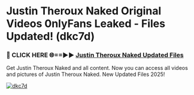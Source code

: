 # Justin Theroux Naked Original Videos 0nlyFans Leaked - Files Updated! (dkc7d)

<h3>🔴 CLICK HERE 🌐==►► <a href="https://tinyurl.com/yckcrads" rel="nofollow">Justin Theroux Naked Updated Files</a></h3>

Get Justin Theroux Naked and all content. Now you can access all videos and pictures of Justin Theroux Naked. New Updated Files 2025!

[![dkc7d](https://i.imgur.com/hpKpOFt.gif)](https://tinyurl.com/yckcrads)
